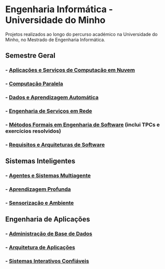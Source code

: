 # Engenharia Informática - Universidade do Minho
Projetos realizados ao longo do percurso académico na Universidade do Minho, no Mestrado de Engenharia Informática.
## Semestre Geral
### - [Aplicações e Serviços de Computação em Nuvem](https://github.com/pedroaf10/MEI-Uminho/tree/main/4%C2%BA%20Ano/Aplica%C3%A7%C3%B5es%20e%20Servi%C3%A7os%20de%20Computa%C3%A7%C3%A3o%20em%20Nuvem)
### - [Computação Paralela](https://github.com/pedroaf10/MEI-Uminho/tree/main/4%C2%BA%20Ano/Computa%C3%A7%C3%A3o%20Paralela)
### - [Dados e Aprendizagem Automática](https://github.com/pedroaf10/MEI-Uminho/tree/main/4%C2%BA%20Ano/Dados%20e%20Aprendizagem%20Autom%C3%A1tica)
### - [Engenharia de Serviços em Rede](https://github.com/pedroaf10/MEI-Uminho/tree/main/4%C2%BA%20Ano/Engenharia%20de%20Servi%C3%A7os%20em%20Rede)
### - [Métodos Formais em Engenharia de Software](https://github.com/pedroaf10/MEI-Uminho/tree/main/4%C2%BA%20Ano/M%C3%A9todos%20Formais%20em%20Engenharia%20de%20Software) (inclui TPCs e exercícios resolvidos)
### - [Requisitos e Arquiteturas de Software](https://github.com/pedroaf10/MEI-Uminho/tree/main/4%C2%BA%20Ano/Requisitos%20e%20Arquiteturas%20de%20Software)

## Sistemas Inteligentes
### - [Agentes e Sistemas Multiagente](https://github.com/pedroaf10/MEI-Uminho/tree/main/4%C2%BA%20Ano/2%C2%BA%20Semestre/Sistemas%20Inteligentes/Agentes%20e%20Sistemas%20Multiagente)
### - [Aprendizagem Profunda](https://github.com/pedroaf10/MEI-Uminho/tree/main/4%C2%BA%20Ano/2%C2%BA%20Semestre/Sistemas%20Inteligentes/Aprendizagem%20Profunda)
### - [Sensorização e Ambiente](https://github.com/pedroaf10/MEI-Uminho/tree/main/4%C2%BA%20Ano/2%C2%BA%20Semestre/Sistemas%20Inteligentes/Sensoriza%C3%A7%C3%A3o%20e%20Ambiente)

## Engenharia de Aplicações
### - [Administração de Base de Dados](https://github.com/pedroaf10/MEI-Uminho/tree/main/4%C2%BA%20Ano/2%C2%BA%20Semestre/Engenharia%20de%20Aplica%C3%A7%C3%B5es/Administra%C3%A7%C3%A3o%20de%20Base%20de%20Dados)
### - [Arquitetura de Aplicações](https://github.com/pedroaf10/MEI-Uminho/tree/main/4%C2%BA%20Ano/2%C2%BA%20Semestre/Engenharia%20de%20Aplica%C3%A7%C3%B5es/Arquitetura%20de%20Aplica%C3%A7%C3%B5es%20%26%20Sistemas%20Interativos%20Confi%C3%A1veis)
### - [Sistemas Interativos Confiáveis](https://github.com/pedroaf10/MEI-Uminho/tree/main/4%C2%BA%20Ano/2%C2%BA%20Semestre/Engenharia%20de%20Aplica%C3%A7%C3%B5es/Arquitetura%20de%20Aplica%C3%A7%C3%B5es%20%26%20Sistemas%20Interativos%20Confi%C3%A1veis)

